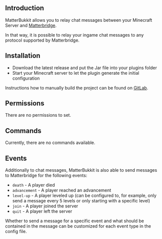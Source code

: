 ## Introduction

MatterBukkit allows you to relay chat messages between your Minecraft Server and [Matterbridge](https://github.com/42wim/matterbridge).

In that way, it is possible to relay your ingame chat messages to any protocol supported by Matterbridge.

## Installation

* Download the latest release and put the Jar file into your plugins folder
* Start your Minecraft server to let the plugin generate the initial configuration

Instructions how to manually build the project can be found on [GitLab](https://gitlab.com/Programie/MatterBukkit).

## Permissions

There are no permissions to set.

## Commands

Currently, there are no commands available.

## Events

Additionally to chat messages, MatterBukkit is also able to send messages to Matterbridge for the following events:

* `death` - A player died
* `advancement` - A player reached an advancement
* `level-up` - A player leveled up (can be configured to, for example, only send a message every 5 levels or only starting with a specific level)
* `join` - A player joined the server
* `quit` - A player left the server

Whether to send a message for a specific event and what should be contained in the message can be customized for each event type in the config file.